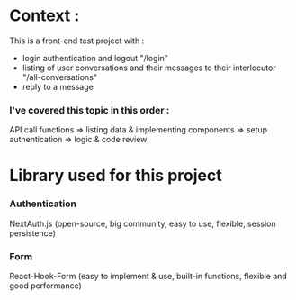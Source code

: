 # Context :

This is a front-end test project with :
- login authentication and logout "/login"
- listing of user conversations and their messages to their interlocutor "/all-conversations"
- reply to a message

### I've covered this topic in this order :

  API call functions  =>  listing data & implementing components  =>  setup authentication  =>  logic & code review

# Library used for this project

  ### Authentication
  NextAuth.js (open-source, big community, easy to use, flexible, session persistence)

  ### Form
  React-Hook-Form (easy to implement & use, built-in functions, flexible and good performance)

